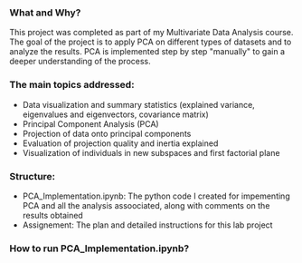 
### What and Why?
This project was completed as part of my Multivariate Data Analysis course. The goal of the project is to apply PCA on different types of datasets and to analyze the results. PCA is implemented step by step "manually" to gain a deeper understanding of the process.

### The main topics addressed:
- Data visualization and summary statistics (explained variance, eigenvalues and eigenvectors, covariance matrix)
- Principal Component Analysis (PCA)
- Projection of data onto principal components
- Evaluation of projection quality and inertia explained
- Visualization of individuals in new subspaces and first factorial plane

### Structure:
- PCA_Implementation.ipynb: The python code I created for impementing PCA and all the analysis assoociated, along with comments on the results obtained
- Assignement: The plan and detailed instructions for this lab project

### How to run PCA_Implementation.ipynb?
